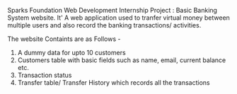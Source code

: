 Sparks Foundation Web Development Internship Project : Basic Banking System website.
It' A web application used to tranfer virtual money between multiple users and also record the banking transactions/ activities.

The website Containts are as Follows -

1. A dummy data for upto 10 customers
2. Customers table with basic fields such as name, email, current balance etc.
3. Transaction status
4. Transfer table/ Transfer History which records all the transactions
